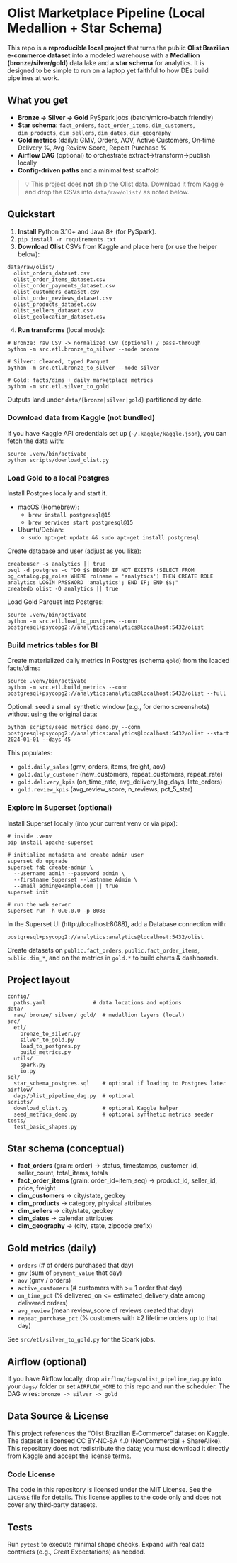 
# Olist Marketplace Pipeline (Local Medallion + Star Schema)

This repo is a **reproducible local project** that turns the public **Olist Brazilian e‑commerce dataset** into a modeled warehouse with a **Medallion (bronze/silver/gold)** data lake and a **star schema** for analytics. It is designed to be simple to run on a laptop yet faithful to how DEs build pipelines at work.

## What you get

- **Bronze → Silver → Gold** PySpark jobs (batch/micro-batch friendly)
- **Star schema**: `fact_orders`, `fact_order_items`, `dim_customers`, `dim_products`, `dim_sellers`, `dim_dates`, `dim_geography`
- **Gold metrics** (daily): GMV, Orders, AOV, Active Customers, On‑time Delivery %, Avg Review Score, Repeat Purchase %
- **Airflow DAG** (optional) to orchestrate extract→transform→publish locally
- **Config‑driven paths** and a minimal test scaffold

> 💡 This project does **not** ship the Olist data. Download it from Kaggle and drop the CSVs into `data/raw/olist/` as noted below.

## Quickstart

1) **Install** Python 3.10+ and Java 8+ (for PySpark).  
2) `pip install -r requirements.txt`  
3) **Download Olist** CSVs from Kaggle and place here (or use the helper below):

```
data/raw/olist/
  olist_orders_dataset.csv
  olist_order_items_dataset.csv
  olist_order_payments_dataset.csv
  olist_customers_dataset.csv
  olist_order_reviews_dataset.csv
  olist_products_dataset.csv
  olist_sellers_dataset.csv
  olist_geolocation_dataset.csv
```

4) **Run transforms** (local mode):
```
# Bronze: raw CSV -> normalized CSV (optional) / pass-through
python -m src.etl.bronze_to_silver --mode bronze

# Silver: cleaned, typed Parquet
python -m src.etl.bronze_to_silver --mode silver

# Gold: facts/dims + daily marketplace metrics
python -m src.etl.silver_to_gold
```

Outputs land under `data/{bronze|silver|gold}` partitioned by date.

### Download data from Kaggle (not bundled)

If you have Kaggle API credentials set up (`~/.kaggle/kaggle.json`), you can fetch the data with:

```
source .venv/bin/activate
python scripts/download_olist.py
```

### Load Gold to a local Postgres

Install Postgres locally and start it.

- macOS (Homebrew):
  - `brew install postgresql@15`
  - `brew services start postgresql@15`
- Ubuntu/Debian:
  - `sudo apt-get update && sudo apt-get install postgresql`

Create database and user (adjust as you like):

```
createuser -s analytics || true
psql -d postgres -c "DO $$ BEGIN IF NOT EXISTS (SELECT FROM pg_catalog.pg_roles WHERE rolname = 'analytics') THEN CREATE ROLE analytics LOGIN PASSWORD 'analytics'; END IF; END $$;"
createdb olist -O analytics || true
```

Load Gold Parquet into Postgres:

```
source .venv/bin/activate
python -m src.etl.load_to_postgres --conn postgresql+psycopg2://analytics:analytics@localhost:5432/olist
```

### Build metrics tables for BI

Create materialized daily metrics in Postgres (schema `gold`) from the loaded facts/dims:

```
source .venv/bin/activate
python -m src.etl.build_metrics --conn postgresql+psycopg2://analytics:analytics@localhost:5432/olist --full
```

Optional: seed a small synthetic window (e.g., for demo screenshots) without using the original data:

```
python scripts/seed_metrics_demo.py --conn postgresql+psycopg2://analytics:analytics@localhost:5432/olist --start 2024-01-01 --days 45
```

This populates:
- `gold.daily_sales` (gmv, orders, items, freight, aov)
- `gold.daily_customer` (new_customers, repeat_customers, repeat_rate)
- `gold.delivery_kpis` (on_time_rate, avg_delivery_lag_days, late_orders)
- `gold.review_kpis` (avg_review_score, n_reviews, pct_5_star)

### Explore in Superset (optional)

Install Superset locally (into your current venv or via pipx):

```
# inside .venv
pip install apache-superset

# initialize metadata and create admin user
superset db upgrade
superset fab create-admin \
  --username admin --password admin \
  --firstname Superset --lastname Admin \
  --email admin@example.com || true
superset init

# run the web server
superset run -h 0.0.0.0 -p 8088
```

In the Superset UI (http://localhost:8088), add a Database connection with:

```
postgresql+psycopg2://analytics:analytics@localhost:5432/olist
```

Create datasets on `public.fact_orders`, `public.fact_order_items`, `public.dim_*`, and on the metrics in `gold.*` to build charts & dashboards.

## Project layout

```
config/
  paths.yaml               # data locations and options
data/
  raw/ bronze/ silver/ gold/  # medallion layers (local)
src/
  etl/
    bronze_to_silver.py
    silver_to_gold.py
    load_to_postgres.py
    build_metrics.py
  utils/
    spark.py
    io.py
sql/
  star_schema_postgres.sql    # optional if loading to Postgres later
airflow/
  dags/olist_pipeline_dag.py  # optional
scripts/
  download_olist.py           # optional Kaggle helper
  seed_metrics_demo.py        # optional synthetic metrics seeder
tests/
  test_basic_shapes.py
```

## Star schema (conceptual)

- **fact_orders** (grain: order) → status, timestamps, customer_id, seller_count, total_items, totals
- **fact_order_items** (grain: order_id+item_seq) → product_id, seller_id, price, freight
- **dim_customers** → city/state, geokey
- **dim_products** → category, physical attributes
- **dim_sellers** → city/state, geokey
- **dim_dates** → calendar attributes
- **dim_geography** → (city, state, zipcode prefix)

## Gold metrics (daily)

- `orders` (# of orders purchased that day)
- `gmv` (sum of `payment_value` that day)
- `aov` (gmv / orders)
- `active_customers` (# customers with >= 1 order that day)
- `on_time_pct` (% delivered_on <= estimated_delivery_date among delivered orders)
- `avg_review` (mean review_score of reviews created that day)
- `repeat_purchase_pct` (% customers with ≥2 lifetime orders up to that day)

See `src/etl/silver_to_gold.py` for the Spark jobs.

## Airflow (optional)

If you have Airflow locally, drop `airflow/dags/olist_pipeline_dag.py` into your `dags/` folder or set `AIRFLOW_HOME` to this repo and run the scheduler. The DAG wires:
`bronze -> silver -> gold`

## Data Source & License

This project references the “Olist Brazilian E‑Commerce” dataset on Kaggle. The dataset is licensed CC BY‑NC‑SA 4.0 (NonCommercial + ShareAlike). This repository does not redistribute the data; you must download it directly from Kaggle and accept the license terms.

### Code License

The code in this repository is licensed under the MIT License. See the `LICENSE` file for details. This license applies to the code only and does not cover any third‑party datasets.

## Tests

Run `pytest` to execute minimal shape checks. Expand with real data contracts (e.g., Great Expectations) as needed.
